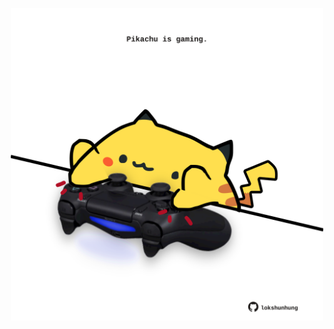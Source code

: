 <!-- built at 14/10/2021, 16:03:02 UTC -->
<p align="center">
  <img width="500" height="500" src="./ReadmeImage.svg">
</p>
